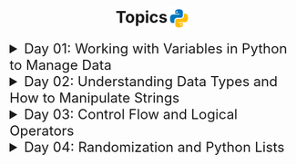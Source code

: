 <h1 style="text-align: center; display: flex; justify-content: center; align-items: center;"><span>Topics</span> <img width="40" style="margin-top: 5px" src="./python.gif" />
</h1>

<details>
  <summary style="font-size: 1.5rem">Day 01:  Working with Variables in Python to Manage Data</summary>

* Print Statement
* String Manipulation
* String Concatenation
* Variables
* Input Function

### 🚀 Project: Band Name Generator

</details>
<details>
  <summary style="font-size: 1.5rem">Day 02: Understanding Data Types and How to Manipulate Strings</summary>

* Basic Data Types: String, number(int, float), Boolean
* check data types: type
* type conversion: str, int, float
* Coding Challenge-01: adds the digits in a 2 digit number
* mathematical operators
* give priority PEMDAS (change math calculation order)

```
name = "Ismail"
age = 25
height = 1.75
isMarried = "Single"
isStudent = False

print(f"Person Name is {name}. Age {age} Years old. Currently {isMarried}. Student Roll is: {isStudent}")
```

* Coding Challenge-02: bmiCalculator
* shorthand (+=, -=, ++, --)
* F-string (write multiple data type together)
* Coding Challenge-03:(calcWeeks remaining calculate age in weeks)

### 🚀 Project: Tip Calculator

</details>

<details>
  <summary style="font-size: 1.5rem">Day 03: Control Flow and Logical Operators</summary>

* Conditional (if-else statement)
* Comparison Operators
* Coding Challenge #1: odd or even number
* Nested if-else statement
* Coding Challenge #2: BMI calculation 2.0
* Coding Challenge #3: Leap Year
* Coding Challenge #4: Pizza Order
* CODING CHALLENGE #5: lOVE CALCULATOR

### 🚀 Project: Treasure Island

</details>

<details>
  <summary style="font-size: 1.5rem">Day 04: Randomization and Python Lists</summary>

* Random module & module access
* Random module (randint)
* Coding Exercise #1: HEADS OR TAILS
* List in python and it's method (append)
* Coding Exercise #2: Banker Roulette
* Nested List
* Coding Challenge #3: TREASURE MAP
* CODING CHALLENGE #5: lOVE CALCULATOR

### 🚀 Project: Rock Paper Scissors Game

</details>
